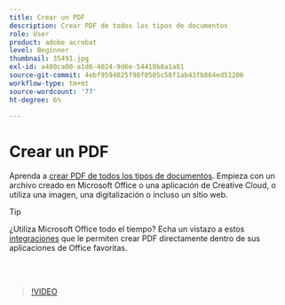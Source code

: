 ```yaml
---
title: Crear un PDF
description: Crear PDF de todos los tipos de documentos
role: User
product: adobe acrobat
level: Beginner
thumbnail: 35491.jpg
exl-id: a480ca00-a1d6-4024-9d6e-54418b8a1a81
source-git-commit: 4ebf9594025f98f0505c58f1ab43fb864ed51206
workflow-type: tm+mt
source-wordcount: '77'
ht-degree: 6%

---
```


# Crear un PDF

Aprenda a [crear PDF de todos los tipos de documentos](https://www.adobe.com/es/acrobat/online/convert-pdf.html). Empieza con un archivo creado en Microsoft Office o una aplicación de Creative Cloud, o utiliza una imagen, una digitalización o incluso un sitio web.

>[!TIP]
>
>¿Utiliza Microsoft Office todo el tiempo? Echa un vistazo a estos [integraciones](../integrate/integrate-overview.md#microsoft) que le permiten crear PDF directamente dentro de sus aplicaciones de Office favoritas.

<br> 

>[!VIDEO](https://video.tv.adobe.com/v/35491?quality=12&learn=on&hidetitle=true)